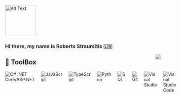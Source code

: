<img src="https://github.com/robertsstr/robertsstr/blob/main/iltza-monkey-hi.gif" alt="Alt Text" width="100" height="100">

### Hi there, my name is Roberts Straumītis :latvia:
<img align="right" src="https://visitor-badge.laobi.icu/badge?page_id=robertsstr.robertsstr">


## :toolbox: ToolBox
<div style="display: flex; gap: 20px;">
    <img src="https://img.icons8.com/color/48/000000/c-sharp-logo.png" alt="C# .NET Core/ASP.NET"/>
    <img src="https://img.icons8.com/color/48/000000/javascript.png" alt="JavaScript"/>
    <img src="https://img.icons8.com/color/48/000000/typescript.png" alt="TypeScript"/>
    <img src="https://img.icons8.com/color/48/0000FF/python.png" alt="Python"/>
    <img src="https://img.icons8.com/color/48/0000FF/sql.png" alt="SQL"/>
    <img src="https://img.icons8.com/color/48/000000/git.png" alt="Git"/>
    <img src="https://upload.wikimedia.org/wikipedia/commons/thumb/2/2c/Visual_Studio_Icon_2022.svg/48px-Visual_Studio_Icon_2022.svg.png" alt="Visual Studio"/>
    <img src="https://img.icons8.com/color/48/000000/visual-studio-code-2019.png" alt="Visual Studio Code"/>
</div>
<!--
**robertsstr/robertsstr** is a ✨ _special_ ✨ repository because its `README.md` (this file) appears on your GitHub profile.

Here are some ideas to get you started:

- 🔭 I’m currently working on ...
- 🌱 I’m currently learning ...
- 👯 I’m looking to collaborate on ...
- 🤔 I’m looking for help with ...
- 💬 Ask me about ...
- 📫 How to reach me: ...
- 😄 Pronouns: ...
- ⚡ Fun fact: ...
-->
